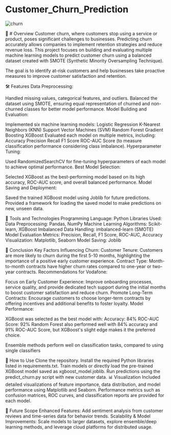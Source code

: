 # Customer_Churn_Prediction

![churn](https://github.com/user-attachments/assets/2a6dc421-3f7a-4bcd-b8a4-f90649f8265a)

📜 # Overview
Customer churn, where customers stop using a service or product, poses significant challenges to businesses. Predicting churn accurately allows companies to implement retention strategies and reduce revenue loss. This project focuses on building and evaluating multiple machine learning models to predict customer churn using a balanced dataset created with SMOTE (Synthetic Minority Oversampling Technique).

The goal is to identify at-risk customers and help businesses take proactive measures to improve customer satisfaction and retention.

🛠 Features
Data Preprocessing:

Handled missing values, categorical features, and outliers.
Balanced the dataset using SMOTE, ensuring equal representation of churned and non-churned classes for better model performance.
Model Building and Evaluation:

Implemented six machine learning models:
Logistic Regression
K-Nearest Neighbors (KNN)
Support Vector Machines (SVM)
Random Forest
Gradient Boosting
XGBoost
Evaluated each model on multiple metrics, including:
Accuracy
Precision
Recall
F1 Score
ROC-AUC Score (to measure classification performance considering class imbalance).
Hyperparameter Tuning:

Used RandomizedSearchCV for fine-tuning hyperparameters of each model to achieve optimal performance.
Best Model Selection:

Selected XGBoost as the best-performing model based on its high accuracy, ROC-AUC score, and overall balanced performance.
Model Saving and Deployment:

Saved the trained XGBoost model using Joblib for future predictions.
Provided a framework for loading the saved model to make predictions on new, unseen data.


🔧 Tools and Technologies
Programming Language: Python
Libraries Used:
Data Preprocessing: Pandas, NumPy
Machine Learning Algorithms: Scikit-learn, XGBoost
Imbalanced Data Handling: imbalanced-learn (SMOTE)
Model Evaluation Metrics: Precision, Recall, F1 Score, ROC-AUC, Accuracy
Visualization: Matplotlib, Seaborn
Model Saving: Joblib

📝 Conclusion
Key Factors Influencing Churn:
Customer Tenure: Customers are more likely to churn during the first 5-10 months, highlighting the importance of a positive early customer experience.
Contract Type: Month-to-month contracts have higher churn rates compared to one-year or two-year contracts.
Recommendations for Vodafone:

Focus on Early Customer Experience:
Improve onboarding processes, service quality, and provide dedicated tech support during the initial months to boost customer satisfaction and reduce churn.
Promote Long-Term Contracts:
Encourage customers to choose longer-term contracts by offering incentives and additional benefits to foster loyalty.
Model Performance:

XGBoost was selected as the best model with:
Accuracy: 84%
ROC-AUC Score: 92%
Random Forest also performed well with 84% accuracy and  91% ROC-AUC Score, but XGBoost's slight edge makes it the preferred choice.

Ensemble methods perform well on classification tasks, compared to using single classifiers

🚀 How to Use
Clone the repository.
Install the required Python libraries listed in requirements.txt.
Train models or directly load the pre-trained XGBoost model saved as xgboost_model.joblib.
Run predictions using the predict_churn.py script with new customer data.
📊 Visualization
Included detailed visualizations of feature importance, data distribution, and model performance using Matplotlib and Seaborn.
Performance metrics such as confusion matrices, ROC curves, and classification reports are provided for each model.

🔮 Future Scope
Enhanced Features: Add sentiment analysis from customer reviews and time-series data for behavior trends.
Scalability & Model Improvements: Scale models to larger datasets, explore ensemble/deep learning methods, and leverage cloud platforms for distributed usage.
